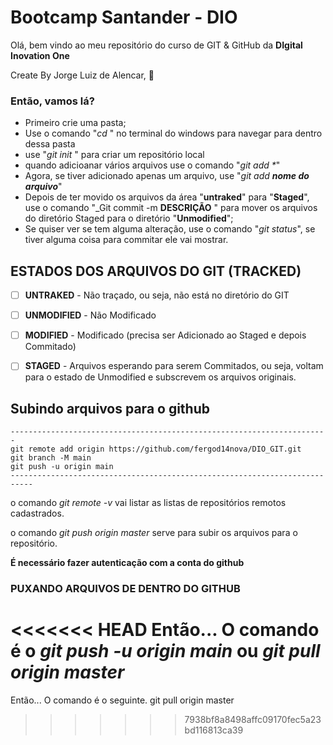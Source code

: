 # Bootcamp Santander - DIO

Olá, bem vindo ao meu repositório do curso de GIT & GitHub da **DIgital Inovation One**

Create By Jorge Luiz de Alencar, :eagle:



### Então, vamos lá?

- Primeiro crie uma pasta;
- Use o comando "_cd_ " no terminal do windows para navegar para dentro dessa pasta
- use "_git init_ " para criar um repositório local
- quando adicioanar vários arquivos use o comando "_git add *_"
- Agora, se tiver adicionado apenas um arquivo, use "_git add **nome do arquivo**_"
- Depois de ter movido os arquivos da área "**untraked**" para "**Staged**", use o comando "_Git commit -m **DESCRIÇÃO** " para mover os arquivos do diretório Staged para o diretório "**Unmodified**";
- Se quiser ver se tem alguma alteração, use o comando "_git status_", se tiver alguma coisa para commitar ele vai mostrar.



## ESTADOS DOS ARQUIVOS DO GIT (TRACKED)

- [ ] **UNTRAKED** - Não traçado, ou seja, não está no diretório do GIT
- [ ] **UNMODIFIED** - Não Modificado
- [ ] **MODIFIED** - Modificado (precisa ser Adicionado ao Staged e depois Commitado)
- [ ] **STAGED** - Arquivos esperando para serem Commitados, ou seja, voltam para o estado de Unmodified e subscrevem os arquivos originais. 



## Subindo arquivos para o github

```
-----------------------------------------------------------------------
git remote add origin https://github.com/fergod14nova/DIO_GIT.git
git branch -M main
git push -u origin main
---------------------------------------------------------------------------
```

o comando _git remote -v_ vai listar as listas de repositórios remotos cadastrados.

o comando _git push origin master_ serve para subir os arquivos para o repositório. 

**É necessário fazer autenticação com a conta do github**



### PUXANDO ARQUIVOS DE DENTRO DO GITHUB

<<<<<<< HEAD
Então... O comando é o _git push -u origin main_ ou _git pull origin master_
=======
Então... O comando é o seguinte. git pull origin master

>>>>>>> 7938bf8a8498affc09170fec5a23bd116813ca39

